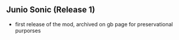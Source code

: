 ## Junio Sonic (Release 1)
- first release of the mod, archived on gb page for preservational purporses
